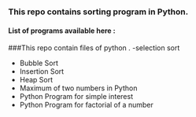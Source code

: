 ### This repo contains sorting program in Python.
#### List of programs available here :
###This repo contain files of python .
 -selection sort 
 - Bubble Sort
 - Insertion Sort
 - Heap Sort
 - Maximum of two numbers in Python
 - Python Program for simple interest
 - Python Program for factorial of a number
 
